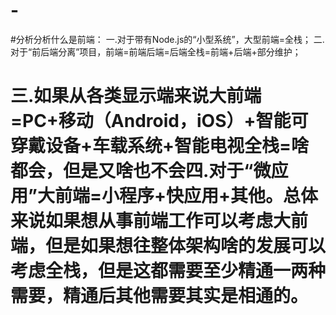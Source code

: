 # -
#分析分析什么是前端：
  一.对于带有Node.js的“小型系统”，大型前端=全栈；
  二.对于“前后端分离”项目，前端=前端后端=后端全栈=前端+后端+部分维护；
#  三.如果从各类显示端来说大前端=PC+移动（Android，iOS）+智能可穿戴设备+车载系统+智能电视全栈=啥都会，但是又啥也不会四.对于“微应用”大前端=小程序+快应用+其他。总体来说如果想从事前端工作可以考虑大前端，但是如果想往整体架构啥的发展可以考虑全栈，但是这都需要至少精通一两种需要，精通后其他需要其实是相通的。
